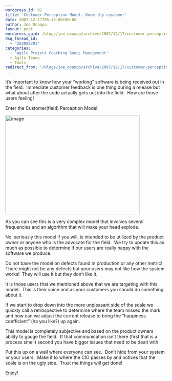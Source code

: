 ```yaml
---
wordpress_id: 91
title: 'Customer Perception Model: Know thy customer'
date: 2007-12-17T05:35:00+00:00
author: Joe Ocampo
layout: post
wordpress_guid: /blogs/joe_ocampo/archive/2007/12/17/customer-perception-model-know-thy-customer.aspx
dsq_thread_id:
  - "262088201"
categories:
  - 'Agile Project Coaching &amp; Management'
  - Agile Teams
  - Tools
redirect_from: "/blogs/joe_ocampo/archive/2007/12/17/customer-perception-model-know-thy-customer.aspx/"
---
```

It&#8217;s important to know how your &#8220;working&#8221; software is being received out in the field.&nbsp; Immediate customer feedback is one thing during a release but what about after the code actually gets out into the field.&nbsp; How are those users feeling!

Enter the Customer(field) Perception Model:

[<img style="border-right: 0px;border-top: 0px;border-left: 0px;border-bottom: 0px" height="309" alt="image" src="http://lostechies.com/content/joeocampo/uploads/2011/03CustomerPerceptionModelKnowthycustomer_49D/image_thumb.png" width="420" border="0" />](http://lostechies.com/content/joeocampo/uploads/2011/03CustomerPerceptionModelKnowthycustomer_49D/image_2.png) 

As you can see this is a very complex model that involves several frequencies and an algorithm that will make your head explode.&nbsp; 

No, seriously this model if you will, is intended to be utilized by the product owner or anyone who is the advocate for the field.&nbsp; We try to update this as much as possible to determine if our users are really happy with the software we produce. 

Do not base the model on defects found in production or any other metric!&nbsp; There might not be any defects but your users may not like how the system works!&nbsp; They will use it but they don&#8217;t like it.

It is those users that we mentioned above that we are targeting with this model.&nbsp; This is their voice and as your customers you should do something about it.

If we start to drop down into the more unpleasant side of the scale we quickly call a retrospective to determine where the team missed the mark and how can we adjust the current release to bring the &#8220;happiness coefficient&#8221; (ha you like?) up again.

This model is completely subjective and based on the product owners ability to gauge the field.&nbsp; If that communication isn&#8217;t there (first that is a process smell) second you have bigger issues that need to be dealt with.

Put this up on a wall where everyone can see.&nbsp; Don&#8217;t hide from your system or your users.&nbsp; Make it to where the CIO passes by and notices that the scale is on the ugly side.&nbsp; Trust me things will get done!

Enjoy!